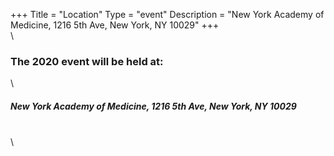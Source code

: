 +++
Title = "Location"
Type = "event"
Description = "New York Academy of Medicine, 1216 5th Ave, New York, NY 10029"
+++
\
\
### The 2020 event will be held at:
\
##### New York Academy of Medicine, 1216 5th Ave, New York, NY 10029
\
\
<!-- Uncomment this only if you have set the coordinates for your location in the config yaml. Get Latitude and Longitude of a Point: http://itouchmap.com/latlong.html -->
<!-- {{< event_map >}} -->
